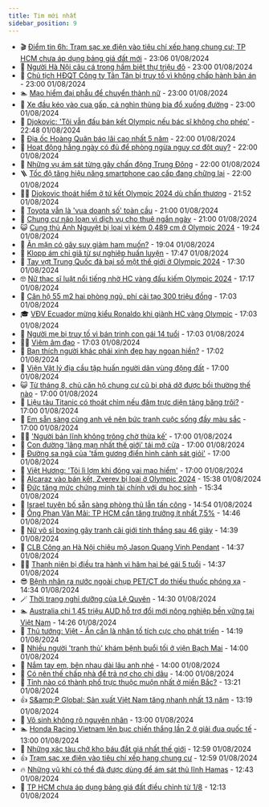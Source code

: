 ```yaml
---
title: Tim mới nhất
sidebar_position: 9
---
```


<!-- vnexpress-tin-moi-nhat:START -->
- 🎬 [Điểm tin 6h: Trạm sạc xe điện vào tiêu chí xếp hạng chung cư; TP HCM chưa áp dụng bảng giá đất mới](https://vnexpress.net/diem-tin-6h-tram-sac-xe-dien-vao-tieu-chi-xep-hang-chung-cu-tp-hcm-chua-ap-dung-bang-gia-dat-moi-4776805.html) - 23:06 01/08/2024
- 🐎 [Người Hà Nội câu cá trong hầm biệt thự triệu đô](https://vnexpress.net/nguoi-ha-noi-cau-ca-trong-ham-biet-thu-trieu-do-4776742.html) - 23:00 01/08/2024
- 🦍 [Chủ tịch HĐQT Công ty Tân Tân bị truy tố vì không chấp hành bản án](https://vnexpress.net/chu-tich-hdqt-cong-ty-tan-tan-bi-truy-to-vi-khong-chap-hanh-ban-an-4775574.html) - 23:00 01/08/2024
- 🏊 [Mạo hiểm đại phẫu để chuyển thành nữ](https://vnexpress.net/mao-hiem-dai-phau-de-chuyen-thanh-nu-4775347.html) - 23:00 01/08/2024
- 🎊 [Xe đầu kéo vào cua gấp, cả nghìn thùng bia đổ xuống đường](https://vnexpress.net/xe-dau-keo-vao-cua-gap-ca-nghin-thung-bia-do-xuong-duong-4776622.html) - 23:00 01/08/2024
- 🎃 [Djokovic: &#39;Tôi vẫn đấu bán kết Olympic nếu bác sĩ không cho phép&#39;](https://vnexpress.net/djokovic-toi-van-dau-ban-ket-olympic-neu-bac-si-khong-cho-phep-4776801.html) - 22:48 01/08/2024
- 🧰 [Địa ốc Hoàng Quân báo lãi cao nhất 5 năm](https://vnexpress.net/dia-oc-hoang-quan-bao-lai-cao-nhat-5-nam-4776733.html) - 22:00 01/08/2024
- 🔭 [Hoạt động hằng ngày có đủ để phòng ngừa nguy cơ đột quỵ?](https://vnexpress.net/hoat-dong-hang-ngay-co-du-de-phong-ngua-nguy-co-dot-quy-4776609.html) - 22:00 01/08/2024
- 🫶 [Những vụ ám sát từng gây chấn động Trung Đông](https://vnexpress.net/nhung-vu-am-sat-tung-gay-chan-dong-trung-dong-4776384.html) - 22:00 01/08/2024
- 🪜 [Tốc độ tăng hiệu năng smartphone cao cấp đang chững lại](https://vnexpress.net/toc-do-tang-hieu-nang-smartphone-cao-cap-dang-chung-lai-4776340.html) - 22:00 01/08/2024
- 👨‍🏫 [Djokovic thoát hiểm ở tứ kết Olympic 2024 dù chấn thương](https://vnexpress.net/djokovic-thoat-hiem-o-tu-ket-olympic-2024-du-chan-thuong-4776800.html) - 21:52 01/08/2024
- 🎊 [Toyota vẫn là &#39;vua doanh số&#39; toàn cầu](https://vnexpress.net/toyota-van-la-vua-doanh-so-toan-cau-4776565.html) - 21:00 01/08/2024
- 🎊 [Chung cư náo loạn vì dịch vụ cho thuê ngắn ngày](https://vnexpress.net/chung-cu-nao-loan-vi-dich-vu-cho-thue-ngan-ngay-4776791.html) - 21:00 01/08/2024
- 😺 [Cung thủ Ánh Nguyệt bị loại vì kém 0,489 cm ở Olympic 2024](https://vnexpress.net/cung-thu-anh-nguyet-bi-loai-vi-kem-0-489-cm-o-olympic-2024-4776797.html) - 19:24 01/08/2024
- 🐘 [Ăn mặn có gây suy giảm ham muốn?](https://vnexpress.net/an-man-co-gay-suy-giam-ham-muon-4776758.html) - 19:04 01/08/2024
- 🌁 [Klopp ám chỉ giã từ sự nghiệp huấn luyện](https://vnexpress.net/klopp-am-chi-gia-tu-su-nghiep-huan-luyen-4776795.html) - 17:47 01/08/2024
- 🐲 [Tay vợt Trung Quốc đả bại số một thế giới ở Olympic 2024](https://vnexpress.net/tay-vot-trung-quoc-da-bai-so-mot-the-gioi-o-olympic-2024-4776781.html) - 17:30 01/08/2024
- 🤓 [Nữ thạc sĩ luật nổi tiếng nhờ HC vàng đấu kiếm Olympic 2024](https://vnexpress.net/nu-thac-si-luat-noi-tieng-nho-hc-vang-dau-kiem-olympic-2024-4776779.html) - 17:17 01/08/2024
- 💪 [Căn hộ 55 m2 hai phòng ngủ, phí cải tạo 300 triệu đồng](https://vnexpress.net/can-ho-55-m2-hai-phong-ngu-phi-cai-tao-300-trieu-dong-4776784.html) - 17:03 01/08/2024
- 🎓 [VĐV Ecuador mừng kiểu Ronaldo khi giành HC vàng Olympic](https://vnexpress.net/vdv-ecuador-mung-kieu-ronaldo-khi-gianh-hc-vang-olympic-4776792.html) - 17:03 01/08/2024
- 🫣 [Người mẹ bị truy tố vì bán trinh con gái 14 tuổi](https://vnexpress.net/nguoi-me-bi-truy-to-vi-ban-trinh-con-gai-14-tuoi-4776775.html) - 17:03 01/08/2024
- 🧑‍💻 [Viêm âm đạo](https://vnexpress.net/viem-am-dao-4773924.html) - 17:03 01/08/2024
- 🐲 [Bạn thích người khác phái xinh đẹp hay ngoan hiền?](https://vnexpress.net/ban-thich-nguoi-khac-phai-xinh-dep-hay-ngoan-hien-4776227.html) - 17:02 01/08/2024
- 🌝 [Viện Vật lý địa cầu tập huấn người dân vùng động đất](https://vnexpress.net/vien-vat-ly-dia-cau-tap-huan-nguoi-dan-vung-dong-dat-4776787.html) - 17:00 01/08/2024
- 😺 [Từ tháng 8, chủ căn hộ chung cư cũ bị phá dỡ được bồi thường thế nào](https://vnexpress.net/chung-cu-cu-bi-pha-do-nguoi-dan-duoc-boi-thuong-the-nao-4776710.html) - 17:00 01/08/2024
- 🐎 [Liệu tàu Titanic có thoát chìm nếu đâm trực diện tảng băng trôi?](https://vnexpress.net/lieu-tau-titanic-co-thoat-chim-neu-dam-truc-dien-tang-bang-troi-4776709.html) - 17:00 01/08/2024
- 🎡 [Em sẵn sàng cùng anh vẽ nên bức tranh cuộc sống đầy màu sắc](https://vnexpress.net/em-san-sang-cung-anh-ve-nen-buc-tranh-cuoc-song-day-mau-sac-4776702.html) - 17:00 01/08/2024
- 👨‍🏫 [&#39;Người bản lĩnh không trông chờ thừa kế&#39;](https://vnexpress.net/nguoi-ban-linh-khong-trong-cho-thua-ke-4776661.html) - 17:00 01/08/2024
- 🦆 [Con đường &#39;lãng mạn nhất thế giới&#39; tái mở cửa](https://vnexpress.net/con-duong-lang-man-nhat-the-gioi-tai-mo-cua-4776546.html) - 17:00 01/08/2024
- 🚦 [Đường sa ngã của &#39;tấm gương điển hình cảnh sát giỏi&#39;](https://vnexpress.net/duong-sa-nga-cua-canh-sat-tham-nhung-bat-tay-voi-toi-pham-ma-tuy-4775869.html) - 17:00 01/08/2024
- 💫 [Việt Hương: &#39;Tôi lì lợm khi đóng vai mạo hiểm&#39;](https://vnexpress.net/viet-huong-toi-li-lom-khi-dong-vai-mao-hiem-4771631.html) - 17:00 01/08/2024
- 🎉 [Alcaraz vào bán kết, Zverev bị loại ở Olympic 2024](https://vnexpress.net/alcaraz-vao-ban-ket-zverev-bi-loai-o-olympic-2024-4776780.html) - 15:38 01/08/2024
- 🌋 [Đức tăng mức chứng minh tài chính với du học sinh](https://vnexpress.net/duc-tang-muc-chung-minh-tai-chinh-voi-du-hoc-sinh-4776607.html) - 15:34 01/08/2024
- 🤖 [Israel tuyên bố sẵn sàng phòng thủ lẫn tấn công](https://vnexpress.net/israel-tuyen-bo-san-sang-phong-thu-lan-tan-cong-4776755.html) - 14:54 01/08/2024
- 🦏 [Ông Phan Văn Mãi: TP HCM cần tăng trưởng ít nhất 7,5%](https://vnexpress.net/ong-phan-van-mai-tp-hcm-can-tang-truong-it-nhat-7-5-4776597.html) - 14:46 01/08/2024
- 🦩 [Nữ võ sĩ boxing gây tranh cãi giới tính thắng sau 46 giây](https://vnexpress.net/nu-vo-si-boxing-gay-tranh-cai-gioi-tinh-thang-sau-46-giay-4776762.html) - 14:39 01/08/2024
- 👺 [CLB Công an Hà Nội chiêu mộ Jason Quang Vinh Pendant](https://vnexpress.net/clb-cong-an-ha-noi-chieu-mo-jason-quang-vinh-pendant-4776768.html) - 14:37 01/08/2024
- 🧑‍🏫 [Thanh niên bị điều tra hành vi hãm hại bé gái 5 tuổi](https://vnexpress.net/thanh-nien-bi-dieu-tra-hanh-vi-ham-hai-be-gai-5-tuoi-4776767.html) - 14:37 01/08/2024
- 😎 [Bệnh nhân ra nước ngoài chụp PET/CT do thiếu thuốc phóng xạ](https://vnexpress.net/benh-nhan-ra-nuoc-ngoai-chup-pet-ct-do-thieu-thuoc-phong-xa-4776763.html) - 14:34 01/08/2024
- 🪄 [Thời trang nghỉ dưỡng của Lệ Quyên](https://vnexpress.net/thoi-trang-nghi-duong-cua-le-quyen-4776092.html) - 14:30 01/08/2024
- 🏊 [Australia chi 1,45 triệu AUD hỗ trợ đổi mới nông nghiệp bền vững tại Việt Nam](https://vnexpress.net/australia-chi-1-45-trieu-aud-ho-tro-doi-moi-nong-nghiep-ben-vung-tai-viet-nam-4776753.html) - 14:26 01/08/2024
- 💃 [Thủ tướng: Việt - Ấn cần là nhân tố tích cực cho phát triển](https://vnexpress.net/thu-tuong-viet-an-can-la-nhan-to-tich-cuc-cho-phat-trien-4776754.html) - 14:19 01/08/2024
- 🦆 [Nhiều người &#39;tranh thủ&#39; khám bệnh buổi tối ở viện Bạch Mai](https://vnexpress.net/nhieu-nguoi-tranh-thu-kham-benh-buoi-toi-o-vien-bach-mai-4776759.html) - 14:00 01/08/2024
- 🎊 [Nắm tay em, bên nhau dài lâu anh nhé](https://vnexpress.net/nam-tay-em-ben-nhau-dai-lau-anh-nhe-4776701.html) - 14:00 01/08/2024
- 👺 [Có nên thế chấp nhà để trả nợ cho chị dâu](https://vnexpress.net/co-nen-the-chap-nha-de-tra-no-cho-chi-dau-4775783.html) - 14:00 01/08/2024
- 🎡 [Tỉnh nào có thành phố trực thuộc muộn nhất ở miền Bắc?](https://vnexpress.net/tinh-nao-co-thanh-pho-truc-thuoc-muon-nhat-o-mien-bac-4776741.html) - 13:21 01/08/2024
- 👍 [S&amp;amp;P Global: Sản xuất Việt Nam tăng nhanh nhất 13 năm](https://vnexpress.net/s-p-global-san-xuat-viet-nam-tang-nhanh-nhat-13-nam-4776628.html) - 13:19 01/08/2024
- 🐎 [Vô sinh không rõ nguyên nhân](https://vnexpress.net/vo-sinh-khong-ro-nguyen-nhan-4776625.html) - 13:00 01/08/2024
- 🏊 [Honda Racing Vietnam lên bục chiến thắng lần 2 ở giải đua quốc tế](https://vnexpress.net/honda-racing-vietnam-len-buc-chien-thang-lan-2-o-giai-dua-quoc-te-4776242.html) - 13:00 01/08/2024
- 🦩 [Những xác tàu chở kho báu đắt giá nhất thế giới](https://vnexpress.net/nhung-xac-tau-cho-kho-bau-dat-gia-nhat-the-gioi-4776355.html) - 12:59 01/08/2024
- 👍 [Trạm sạc xe điện vào tiêu chí xếp hạng chung cư](https://vnexpress.net/tram-sac-xe-dien-vao-tieu-chi-xep-hang-chung-cu-4776679.html) - 12:59 01/08/2024
- 🔥 [Những vũ khí có thể đã được dùng để ám sát thủ lĩnh Hamas](https://vnexpress.net/nhung-vu-khi-co-the-da-duoc-dung-de-am-sat-thu-linh-hamas-4776604.html) - 12:43 01/08/2024
- 💄 [TP HCM chưa áp dụng bảng giá đất điều chỉnh từ 1/8](https://vnexpress.net/tp-hcm-chua-ap-dung-bang-gia-dat-dieu-chinh-tu-1-8-4776738.html) - 12:13 01/08/2024<!-- vnexpress-tin-moi-nhat:END -->
